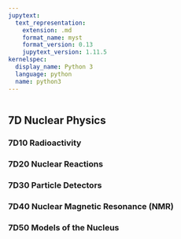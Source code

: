 ```yaml
---
jupytext:
  text_representation:
    extension: .md
    format_name: myst
    format_version: 0.13
    jupytext_version: 1.11.5
kernelspec:
  display_name: Python 3
  language: python
  name: python3
---
```


```{contents}
```

## 7D	Nuclear Physics

### 7D10	Radioactivity
### 7D20	Nuclear Reactions
### 7D30	Particle Detectors
### 7D40	Nuclear Magnetic Resonance (NMR)
### 7D50	Models of the Nucleus
